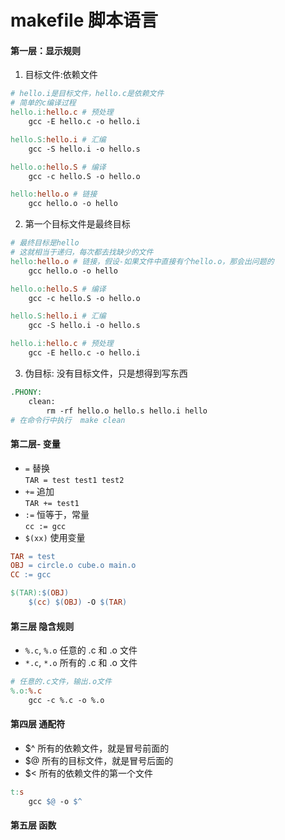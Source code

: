 # makefile 脚本语言
#### 第一层：显示规则
1. 目标文件:依赖文件  
```makefile
# hello.i是目标文件，hello.c是依赖文件
# 简单的c编译过程
hello.i:hello.c # 预处理
    gcc -E hello.c -o hello.i

hello.S:hello.i # 汇编
    gcc -S hello.i -o hello.s

hello.o:hello.S # 编译
    gcc -c hello.S -o hello.o

hello:hello.o # 链接
    gcc hello.o -o hello
```

2. 第一个目标文件是最终目标  
```makefile
# 最终目标是hello
# 这就相当于递归，每次都去找缺少的文件
hello:hello.o # 链接，假设-如果文件中直接有个hello.o，那会出问题的
    gcc hello.o -o hello

hello.o:hello.S # 编译
    gcc -c hello.S -o hello.o

hello.S:hello.i # 汇编
    gcc -S hello.i -o hello.s

hello.i:hello.c # 预处理
    gcc -E hello.c -o hello.i
```

3. 伪目标: 没有目标文件，只是想得到写东西  
```makefile
.PHONY:
    clean:
        rm -rf hello.o hello.s hello.i hello
# 在命令行中执行  make clean
```

#### 第二层- 变量
- `=` 替换  
`TAR = test test1 test2`
- `+=` 追加  
`TAR += test1`
- `:=` 恒等于，常量  
`cc := gcc`
- `$(xx)` 使用变量  

```makefile
TAR = test
OBJ = circle.o cube.o main.o
CC := gcc

$(TAR):$(OBJ)
    $(cc) $(OBJ) -O $(TAR)
```

#### 第三层 隐含规则
- `%.c`, `%.o` 任意的 .c 和 .o 文件  
- `*.c`, `*.o` 所有的 .c 和 .o 文件  
```makefile
# 任意的.c文件，输出.o文件  
%.o:%.c
    gcc -c %.c -o %.o
```

#### 第四层 通配符
- $^ 所有的依赖文件，就是冒号前面的  
- $@ 所有的目标文件，就是冒号后面的
- $< 所有的依赖文件的第一个文件  
```makefile
t:s
    gcc $@ -o $^
```

#### 第五层 函数
